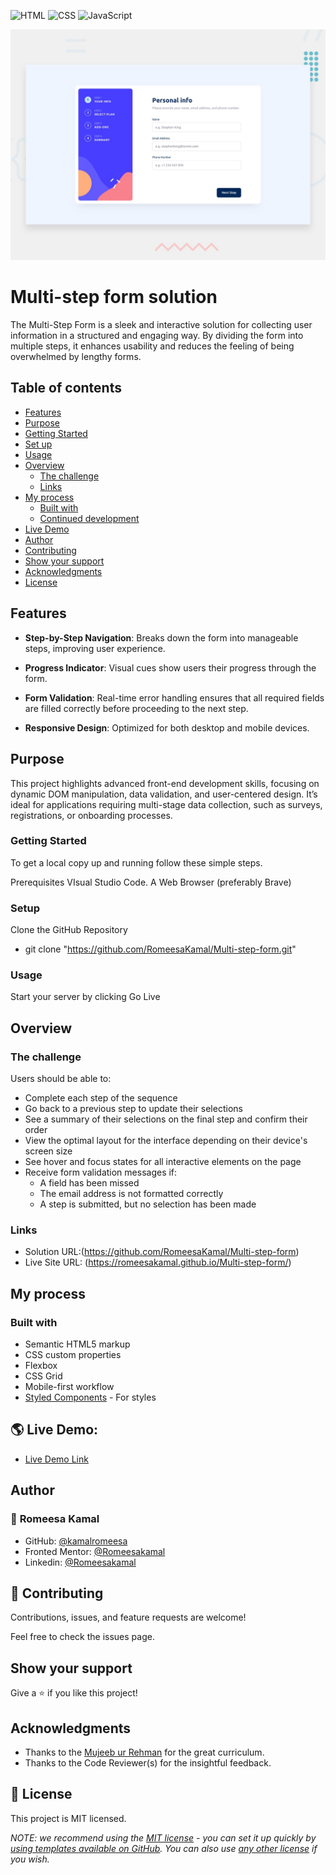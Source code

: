 ![HTML](https://img.shields.io/badge/-HTML-orange) ![CSS](https://img.shields.io/badge/-CSS-blue) ![JavaScript](https://img.shields.io/badge/-JavaScript-yellow)

![Design preview for the Multi-step form coding challenge](./design/desktop-preview.jpg)

# Multi-step form solution

The Multi-Step Form is a sleek and interactive solution for collecting user information in a structured and engaging way. By dividing the form into multiple steps, it enhances usability and reduces the feeling of being overwhelmed by lengthy forms.

## Table of contents

- [Features](#features)
- [Purpose](#purpose)
- [Getting Started](#getting-started)
- [Set up](#setup)
- [Usage](#usage)
- [Overview](#overview)
  - [The challenge](#the-challenge)
  - [Links](#links)
- [My process](#my-process)
  - [Built with](#built-with)
  - [Continued development](#continued-development)
- [Live Demo](#-live-demo)
- [Author](#author)
- [Contributing](#-contributing)
- [Show your support](#show-your-support)
- [Acknowledgments](#acknowledgments)
- [License](#-license)


## Features

- **Step-by-Step Navigation**: Breaks down the form into manageable steps, improving user experience.

- **Progress Indicator**: Visual cues show users their progress through the form.

- **Form Validation**: Real-time error handling ensures that all required fields are filled correctly before proceeding to the next step.

- **Responsive Design**: Optimized for both desktop and mobile devices.

## Purpose

This project highlights advanced front-end development skills, focusing on dynamic DOM manipulation, data validation, and user-centered design. It’s ideal for applications requiring multi-stage data collection, such as surveys, registrations, or onboarding processes.


### Getting Started

To get a local copy up and running follow these simple steps.

Prerequisites
VIsual Studio Code.
A Web Browser (preferably Brave)

### Setup

Clone the GitHub Repository

- git clone "https://github.com/RomeesaKamal/Multi-step-form.git"

### Usage

Start your server by clicking Go Live

## Overview

### The challenge

Users should be able to:

- Complete each step of the sequence
- Go back to a previous step to update their selections
- See a summary of their selections on the final step and confirm their order
- View the optimal layout for the interface depending on their device's screen size
- See hover and focus states for all interactive elements on the page
- Receive form validation messages if:
  - A field has been missed
  - The email address is not formatted correctly
  - A step is submitted, but no selection has been made


### Links

- Solution URL:(https://github.com/RomeesaKamal/Multi-step-form)
- Live Site URL: (https://romeesakamal.github.io/Multi-step-form/)

## My process

### Built with

- Semantic HTML5 markup
- CSS custom properties
- Flexbox
- CSS Grid
- Mobile-first workflow
- [Styled Components](https://styled-components.com/) - For styles

## 🌎 Live Demo:

- [Live Demo Link](https://romeesakamal.github.io/Multi-step-form/)


## Author

### 👤 **Romeesa Kamal**

- GitHub: [@kamalromeesa](https://github.com/RomeesaKamal/)
- Fronted Mentor: [@Romeesakamal](https://www.frontendmentor.io/profile/RomeesaKamal)
- Linkedin: [@Romeesakamal](https://www.linkedin.com/in/romeesa-kamal-7864b8342/)

## 🤝 Contributing

Contributions, issues, and feature requests are welcome!

Feel free to check the issues page.

## Show your support

Give a ⭐️ if you like this project!

## Acknowledgments

- Thanks to the [Mujeeb ur Rehman](https://github.com/Mujeeb4582/) for the great curriculum.
- Thanks to the Code Reviewer(s) for the insightful feedback.

## 📝 License

This project is MIT licensed.

_NOTE: we recommend using the [MIT license](https://choosealicense.com/licenses/mit/) - you can set it up quickly by [using templates available on GitHub](https://docs.github.com/en/communities/setting-up-your-project-for-healthy-contributions/adding-a-license-to-a-repository). You can also use [any other license](https://choosealicense.com/licenses/) if you wish._



